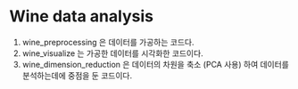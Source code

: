 # Wine data analysis

1. wine_preprocessing 은 데이터를 가공하는 코드다. 
2. wine_visualize 는 가공한 데이터를 시각화한 코드이다.
3. wine_dimension_reduction 은 데이터의 차원을 축소 (PCA 사용) 하여 데이터를 분석하는데에 중점을 둔 코드이다.
